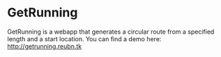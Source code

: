 GetRunning
==========
GetRunning is a webapp that generates a circular route from a specified length and a start location.
You can find a demo here: 
http://getrunning.reubn.tk
